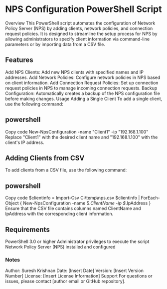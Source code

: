 # NPS Configuration PowerShell Script
Overview
This PowerShell script automates the configuration of Network Policy Server (NPS) by adding clients, network policies, and connection request policies. It is designed to streamline the setup process for NPS by allowing administrators to specify client information via command-line parameters or by importing data from a CSV file.

## Features
Add NPS Clients: Add new NPS clients with specified names and IP addresses.
Add Network Policies: Configure network policies in NPS based on client information.
Add Connection Request Policies: Set up connection request policies in NPS to manage incoming connection requests.
Backup Configuration: Automatically creates a backup of the NPS configuration file before making changes.
Usage
Adding a Single Client
To add a single client, use the following command:

## powershell
Copy code
New-NpsConfiguration -name "Client1" -ip "192.168.1.100"
Replace "Client1" with the desired client name and "192.168.1.100" with the client's IP address.

## Adding Clients from CSV
To add clients from a CSV file, use the following command:

## powershell
Copy code
$clientinfo = Import-Csv C:\temp\nps.csv
$clientinfo | ForEach-Object { New-NpsConfiguration -name $_.ClientName -ip $_.IpAddress }
Ensure that the CSV file contains columns named ClientName and IpAddress with the corresponding client information.

## Requirements
PowerShell 3.0 or higher
Administrator privileges to execute the script
Network Policy Server (NPS) installed and configured

### Notes
Author: Suresh Krishnan
Date: [Insert Date]
Version: [Insert Version Number]
License: [Insert License Information]
Support
For questions or issues, please contact [author email or GitHub repository].

